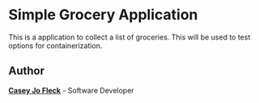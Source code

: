 # Simple Grocery Application

This is a application to collect a list of groceries. This will be used to test options for containerization.

## Author
**[Casey Jo Fleck](https://github.com/CaseyJoFleck)** - Software Developer
